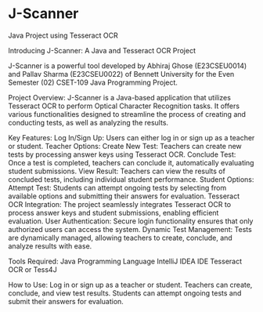 # J-Scanner
Java Project using Tesseract OCR



Introducing J-Scanner: A Java and Tesseract OCR Project


J-Scanner is a powerful tool developed by Abhiraj Ghose (E23CSEU0014) and Pallav Sharma (E23CSEU0022) of Bennett University for the Even Semester (02) CSET-109 Java Programming Project.

Project Overview:
J-Scanner is a Java-based application that utilizes Tesseract OCR to perform Optical Character Recognition tasks. It offers various functionalities designed to streamline the process of creating and conducting tests, as well as analyzing the results.

Key Features:
Log In/Sign Up: Users can either log in or sign up as a teacher or student.
Teacher Options:
Create New Test: Teachers can create new tests by processing answer keys using Tesseract OCR.
Conclude Test: Once a test is completed, teachers can conclude it, automatically evaluating student submissions.
View Result: Teachers can view the results of concluded tests, including individual student performance.
Student Options:
Attempt Test: Students can attempt ongoing tests by selecting from available options and submitting their answers for evaluation.
Tesseract OCR Integration: The project seamlessly integrates Tesseract OCR to process answer keys and student submissions, enabling efficient evaluation.
User Authentication: Secure login functionality ensures that only authorized users can access the system.
Dynamic Test Management: Tests are dynamically managed, allowing teachers to create, conclude, and analyze results with ease.

Tools Required:
Java Programming Language
IntelliJ IDEA IDE
Tesseract OCR or Tess4J

How to Use:
Log in or sign up as a teacher or student.
Teachers can create, conclude, and view test results.
Students can attempt ongoing tests and submit their answers for evaluation.

